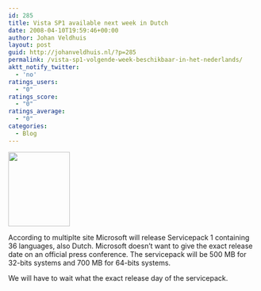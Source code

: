 ```yaml
---
id: 285
title: Vista SP1 available next week in Dutch
date: 2008-04-10T19:59:46+00:00
author: Johan Veldhuis
layout: post
guid: http://johanveldhuis.nl/?p=285
permalink: /vista-sp1-volgende-week-beschikbaar-in-het-nederlands/
aktt_notify_twitter:
  - 'no'
ratings_users:
  - "0"
ratings_score:
  - "0"
ratings_average:
  - "0"
categories:
  - Blog
---
```

[<img class="alignnone size-thumbnail wp-image-213" title="Windows Vista SP1" src="https://i1.wp.com/johanveldhuis.nl/wp-content/uploads/2008/03/ttg_banbuildvistasp1birori_inside.jpg?resize=124%2C150" alt="" width="124" height="150" data-recalc-dims="1" />](https://i1.wp.com/johanveldhuis.nl/wp-content/uploads/2008/03/ttg_banbuildvistasp1birori_inside.jpg)

According to multiplte site Microsoft will release Servicepack 1 containing 36 languages, also Dutch. Microsoft doesn&#8217;t want to give the exact release date on an official press conference. The servicepack will be 500 MB for 32-bits systems and 700 MB for 64-bits systems.

We will have to wait what the exact release day of the servicepack.
